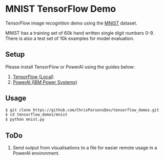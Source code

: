 # MNIST TensorFlow Demo

TensorFlow image recognition demo using the [MNIST](http://yann.lecun.com/exdb/mnist/) dataset.

MNIST has a training set of 60k hand written single digit numbers 0-9. There is also a test set of 10k examples for model evaluation.

## Setup

Please install TensorFlow or PowerAI using the guides below:

1. [TensorFlow (Local)](https://www.tensorflow.org/install/)
2. [PowerAI (IBM Power Systems)](https://public.dhe.ibm.com/software/server/POWER/Linux/mldl/ubuntu/)

## Usage

```bash
$ git clone https://github.com/ChrisParsonsDev/tensorflow_demos.git
$ cd tensorflow_demos/mnist
$ python mnist.py
```

## ToDo

1. Send output from visualisations to a file for easier remote usage in a PowerAI environment.

